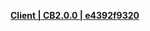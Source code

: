 **[Client | CB2.0.0 | e4392f9320 ](https://hk4e-download.oss-cn-shanghai.aliyuncs.com/client_app/pc/YuanShen_CB2.0.0_e4392f9320.zip)**